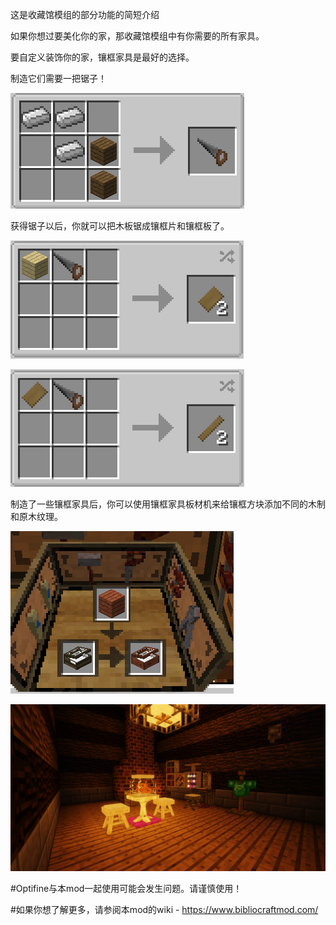 这是收藏馆模组的部分功能的简短介绍

如果你想过要美化你的家，那收藏馆模组中有你需要的所有家具。

要自定义装饰你的家，镶框家具是最好的选择。

制造它们需要一把锯子！

![镶框锯配方](sawrecipe.png)

获得锯子以后，你就可以把木板锯成镶框片和镶框板了。

![镶框片配方](framingsheetrecipe.png)

![镶框板配方](framingboardrecipe.png)

制造了一些镶框家具后，你可以使用镶框家具板材机来给镶框方块添加不同的木制和原木纹理。

![放入了红木的镶框家具板材机](framingtable.png)


![使用镶框方块装饰的房间](decoratedroom.png)

#Optifine与本mod一起使用可能会发生问题。请谨慎使用！

#如果你想了解更多，请参阅本mod的wiki - https://www.bibliocraftmod.com/
